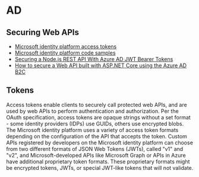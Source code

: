# AD

## Securing Web APIs
* [Microsoft identity platform access tokens](https://docs.microsoft.com/en-us/azure/active-directory/develop/access-tokens#validating-tokens)
* [Microsoft identity platform code samples](https://docs.microsoft.com/en-us/azure/active-directory/develop/sample-v2-code)
* [Securing a Node.js REST API With Azure AD JWT Bearer Tokens](https://stevelathrop.net/securing-a-node-js-rest-api-with-azure-ad-jwt-bearer-tokens/)
* [How to secure a Web API built with ASP.NET Core using the Azure AD B2C](https://docs.microsoft.com/en-us/samples/azure-samples/active-directory-aspnetcore-webapp-openidconnect-v2/how-to-secure-a-web-api-built-with-aspnet-core-using-the-azure-ad-b2c/)

## Tokens
Access tokens enable clients to securely call protected web APIs, and are used by web APIs to perform authentication and authorization. Per the OAuth specification, access tokens are opaque strings without a set format - some identity providers (IDPs) use GUIDs, others use encrypted blobs. The Microsoft identity platform uses a variety of access token formats depending on the configuration of the API that accepts the token. Custom APIs registered by developers on the Microsoft identity platform can choose from two different formats of JSON Web Tokens (JWTs), called "v1" and "v2", and Microsoft-developed APIs like Microsoft Graph or APIs in Azure have additional proprietary token formats. These proprietary formats might be encrypted tokens, JWTs, or special JWT-like tokens that will not validate.
